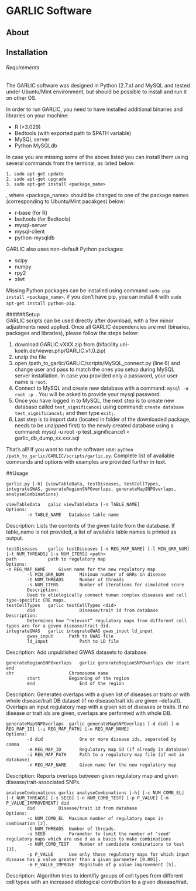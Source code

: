 # GARLIC Software
## About
## Installation
###### Requirements

The GARLIC software was designed in Python (2.7.x) and MySQL and tested under Ubuntu/Mint environment, but should be possible to install and run it on other OS.

In order to run GARLIC, you need to have installed additional binaries and libraries on your machine:
* R (>3.029)
* Bedtools (with exported path to $PATH variable)
* MySQL server
* Python MySQLdb

In case you are missing some of the above listed you can install them using several commands from the terminal, as listed below:
```
1. sudo apt-get update
2. sudo apt-get upgrade
3. sudo apt-get install <package_name>
```
, where <package_name> should be changed to one of the package names (corresponding to Ubuntu/Mint pacakges) below:
* r-base  (for R)
* bedtools (for Bedtools)
* mysql-server
* mysql-client
* python-mysqldb	

GARLIC also uses non-default Python packages:
* scipy
* numpy
* rpy2
* xlwt

Missing Python packages can be installed using command ```sudo pip install <package_name>```. if you don’t have pip, you can install it with ```sudo apt-get install python-pip```.

######Setup   
GARLIC scripts can be used directly after download, with a few minor adjustments need applied. 
Once all GARLIC dependencies are met (binaries, packages and libraries), please follow the steps below:

1. download GARLIC.vXXX.zip from (bifacility.uni-koeln.de/viewer.php/GARLIC.v1.0.zip)
2. unzip the file
3. open /path_to_garlic/GARLIC/scripts/MySQL_connect.py (line 6) and change user and pass to match the ones you setup during MySQL server installation. In case you provided only a password, your user name is ```root```.
4. Connect to MySQL and create new database with a command: ```mysql -u root -p ```. You will be asked to provide your mysql password. 
5. Once you have logged in to MySQL, the next step is to create new database called ```test_significance1``` using command: ```create database test_significance1;``` and then type ```exit;```.
6. Last step is to import data (located in folder of the downloaded package, needs to be unzipped first) to the newly created database using a command: mysql -u root -p test_significance1 < garlic_db_dump_xx.xxx.sql

That’s all! If you want to run the software use:  ```python /path_to_garlic/GARLIC/scripts/garlic.py```. Complete list of available commands and options with examples are provided further in text.

##Usage

```
garlic.py [-h] {viewTableData, testDiseases, testCellTypes, integrateGWAS, generateRegionSNPOverlaps, generateMapSNPOverlaps, analyseCombinations}
```
```
viewTableData 	galic viewTableData [-n TABLE_NAME]
Options:
  		-n TABLE_NAME  	Database table name
```
Description:
Lists the contents of the given table from the database. If table_name is not provided, a list of available table names is printed as output.
```
testDiseases 	garlic testDiseases [-n REG_MAP_NAME] [-l MIN_GRR_NUM][-t NUM_THREADS] [-s NUM_ITERS] <path>
path			path to regulatory map
Options:
-n REG_MAP_NAME  	Given name for the new regulatory map
  		-l MIN_GRR_NUM   	Minimum number of GRRs in disease
  		-t NUM_THREADS   	Number of threads
  		-s NUM_ITERS     	Number of iterations for simulated score
		Description:
		Used to etiologically connect human complex diseases and cell type-specific CRE maps.
testCellTypes 	garlic testCellTypes <did>
  		did    	     		Disease/trait id from database
Description:
		Determines how “relevant” regulatory maps from different cell types are for a given disease/trait did. 
integrateGWAS	garlic integrateGWAS gwas_input ld_input
 		gwas_input 		Path to GWAS file
  		ld_input    		Path to LD file
```
Description:
Add unpublished GWAS datasets to database.
```
generateRegionSNPOverlaps	garlic generateRegionSNPOverlaps chr start end
chr         			Chromosome name
  		start     		Beginning of the region
  		end         		End of the region
```
Description:
Generates overlaps with a given list of diseases or traits or with whole disease/trait DB dataset (if no disease/trait ids are given –default). Overlaps an input regulatory map with a given set of diseases or traits. If no disease or trait ids are given, overlaps are performed with whole DB.
```
generateMapSNPOverlaps	garlic generateMapSNPOverlaps [-d did] [-m REG_MAP_ID] [-i REG_MAP_PATH] [-n REG_MAP_NAME]
Options:
  		-d did           	One or more disease ids, separated by comma
		-m REG_MAP_ID		Regulatory map id (if already in database)
  		-i REG_MAP_PATH 	Path to a regulatory map file (if not in database)
  		-n REG_MAP_NAME  	Given name for the new regulatory map
```
Description:
		Reports overlaps between given regulatory map and given disease/trait-associated SNPs. 
```
analyseCombinations	garlic analyseCombinations [-h] [-c NUM_COMB_EL] [-t NUM_THREADS] [-s SEED] [-n NUM_COMB_TEST] [-p P_VALUE] [-m P_VALUE_IMPROVEMENT] did
  		did			Disease/trait id from database
Options:
  		-c NUM_COMB_EL	Maximum number of regulatory maps in combination [2].
  		-t NUM_THREADS	Number of threads.
  		-s SEED			Parameter to limit the number of 'seed' regulatory maps which are use d as a basis to make combinations
  		-n NUM_COMB_TEST	Number of candidate combinations to test [3].
  		-p P_VALUE		Use only those regulatory maps for which input disease has p value greater than a given parameter [0.001].
  		-m P_VALUE_IMPROVE	Magnitude of p value improvement [5].
```
Description:
		Algorithm tries to identifiy groups of cell types from different cell types with an increased etiological contribution to a given disease/trait.

